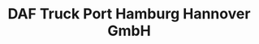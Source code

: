 ---
title: "DAF Truck Port Hamburg Hannover GmbH"
url: /hildesheim/daf-truck-port-hamburg-hannover-gmbh/
shop: Autowerkstatt
---